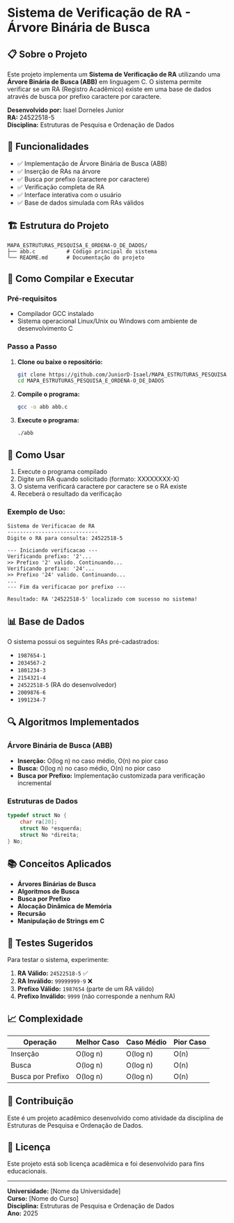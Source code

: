 # Sistema de Verificação de RA - Árvore Binária de Busca

## 📋 Sobre o Projeto

Este projeto implementa um **Sistema de Verificação de RA** utilizando uma **Árvore Binária de Busca (ABB)** em linguagem C. O sistema permite verificar se um RA (Registro Acadêmico) existe em uma base de dados através de busca por prefixo caractere por caractere.

**Desenvolvido por:** Isael Dorneles Junior  
**RA:** 24522518-5  
**Disciplina:** Estruturas de Pesquisa e Ordenação de Dados

## 🎯 Funcionalidades

- ✅ Implementação de Árvore Binária de Busca (ABB)
- ✅ Inserção de RAs na árvore
- ✅ Busca por prefixo (caractere por caractere)
- ✅ Verificação completa de RA
- ✅ Interface interativa com o usuário
- ✅ Base de dados simulada com RAs válidos

## 🏗️ Estrutura do Projeto

```
MAPA_ESTRUTURAS_PESQUISA_E_ORDENA-O_DE_DADOS/
├── abb.c          # Código principal do sistema
└── README.md      # Documentação do projeto
```

## 🔧 Como Compilar e Executar

### Pré-requisitos
- Compilador GCC instalado
- Sistema operacional Linux/Unix ou Windows com ambiente de desenvolvimento C

### Passo a Passo

1. **Clone ou baixe o repositório:**
   ```bash
   git clone https://github.com/JuniorD-Isael/MAPA_ESTRUTURAS_PESQUISA_E_ORDENA-O_DE_DADOS.git
   cd MAPA_ESTRUTURAS_PESQUISA_E_ORDENA-O_DE_DADOS
   ```

2. **Compile o programa:**
   ```bash
   gcc -o abb abb.c
   ```

3. **Execute o programa:**
   ```bash
   ./abb
   ```

## 🚀 Como Usar

1. Execute o programa compilado
2. Digite um RA quando solicitado (formato: XXXXXXXX-X)
3. O sistema verificará caractere por caractere se o RA existe
4. Receberá o resultado da verificação

### Exemplo de Uso:

```
Sistema de Verificacao de RA
-----------------------------
Digite o RA para consulta: 24522518-5

--- Iniciando verificacao ---
Verificando prefixo: '2'...
>> Prefixo '2' valido. Continuando...
Verificando prefixo: '24'...
>> Prefixo '24' valido. Continuando...
...
--- Fim da verificacao por prefixo ---

Resultado: RA '24522518-5' localizado com sucesso no sistema!
```

## 📊 Base de Dados

O sistema possui os seguintes RAs pré-cadastrados:

- `1987654-1`
- `2034567-2`
- `1801234-3`
- `2154321-4`
- `24522518-5` (RA do desenvolvedor)
- `2009876-6`
- `1991234-7`

## 🔍 Algoritmos Implementados

### Árvore Binária de Busca (ABB)
- **Inserção:** O(log n) no caso médio, O(n) no pior caso
- **Busca:** O(log n) no caso médio, O(n) no pior caso
- **Busca por Prefixo:** Implementação customizada para verificação incremental

### Estruturas de Dados
```c
typedef struct No {
    char ra[20];
    struct No *esquerda;
    struct No *direita;
} No;
```

## 📚 Conceitos Aplicados

- **Árvores Binárias de Busca**
- **Algoritmos de Busca**
- **Busca por Prefixo**
- **Alocação Dinâmica de Memória**
- **Recursão**
- **Manipulação de Strings em C**

## 🧪 Testes Sugeridos

Para testar o sistema, experimente:

1. **RA Válido:** `24522518-5` ✅
2. **RA Inválido:** `99999999-9` ❌
3. **Prefixo Válido:** `1987654` (parte de um RA válido)
4. **Prefixo Inválido:** `9999` (não corresponde a nenhum RA)

## 📈 Complexidade

| Operação | Melhor Caso | Caso Médio | Pior Caso |
|----------|-------------|------------|-----------|
| Inserção | O(log n)    | O(log n)   | O(n)      |
| Busca    | O(log n)    | O(log n)   | O(n)      |
| Busca por Prefixo | O(log n) | O(log n) | O(n) |

## 🤝 Contribuição

Este é um projeto acadêmico desenvolvido como atividade da disciplina de Estruturas de Pesquisa e Ordenação de Dados.

## 📄 Licença

Este projeto está sob licença acadêmica e foi desenvolvido para fins educacionais.

---

**Universidade:** [Nome da Universidade]  
**Curso:** [Nome do Curso]  
**Disciplina:** Estruturas de Pesquisa e Ordenação de Dados  
**Ano:** 2025
